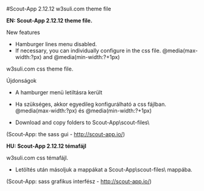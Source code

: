 #Scout-App 2.12.12 w3suli.com theme file

**EN: Scout-App 2.12.12 theme file.**

New features
* Hamburger lines menu disabled.
* If necessary, you can individually configure in the css file.
   @media(max-width:?px) and @media(min-width:?+1px)

w3suli.com css theme file.

Újdonságok
* A hamburger menü letiltásra került
* Ha szükséges, akkor egyedileg konfigurálható a css fájlban.
   @media(max-width:?px) és @media(min-width:?+1px)

* Download and copy folders to Scout-App\scout-files\

(Scout-App: the sass gui - http://scout-app.io/)

**HU: Scout-App 2.12.12 témafájl**

w3suli.com css témafájl.

* Letöltés után másoljuk a mappákat a Scout-App\scout-files\ mappába.

(Scout-App: sass grafikus interfész - http://scout-app.io/)
